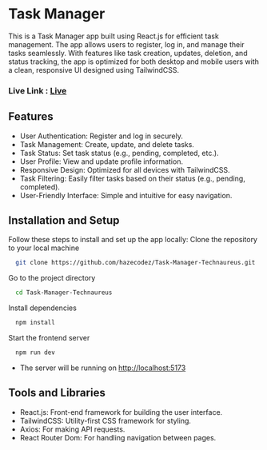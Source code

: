 # Task Manager

This is a Task Manager app built using React.js for efficient task management. The app allows users to register, log in, and manage their tasks seamlessly. With features like task creation, updates, deletion, and status tracking, the app is optimized for both desktop and mobile users with a clean, responsive UI designed using TailwindCSS.

### Live Link : [Live](https://task-manager-pi-lemon.vercel.app)


## Features

- User Authentication: Register and log in securely.
- Task Management: Create, update, and delete tasks.
- Task Status: Set task status (e.g., pending, completed, etc.).
- User Profile: View and update profile information.
- Responsive Design: Optimized for all devices with TailwindCSS.
- Task Filtering: Easily filter tasks based on their status (e.g., pending, completed).
- User-Friendly Interface: Simple and intuitive for easy navigation.

## Installation and Setup

Follow these steps to install and set up the app locally:
Clone the repository to your local machine

```bash
  git clone https://github.com/hazecodez/Task-Manager-Technaureus.git
```

Go to the project directory

```bash
  cd Task-Manager-Technaureus
```

Install dependencies

```bash
  npm install
```

Start the frontend server

```bash
  npm run dev
```


- The server will be running on [http://localhost:5173](http://localhost:5173)


## Tools and Libraries

- React.js: Front-end framework for building the user interface.
- TailwindCSS: Utility-first CSS framework for styling.
- Axios: For making API requests.
- React Router Dom: For handling navigation between pages.

